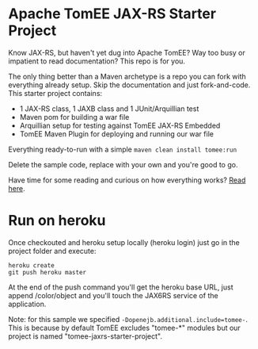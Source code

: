 # Apache TomEE JAX-RS Starter Project

Know JAX-RS, but haven't yet dug into Apache TomEE?  Way too busy or impatient to read documentation?  This repo is for you.

The only thing better than a Maven archetype is a repo you can fork with everything already setup.  Skip the documentation and just fork-and-code.  This starter project contains:

 - 1 JAX-RS class, 1 JAXB class and 1 JUnit/Arquillian test
 - Maven pom for building a war file
 - Arquillian setup for testing against TomEE JAX-RS Embedded
 - TomEE Maven Plugin for deploying and running our war file

Everything ready-to-run with a simple `maven clean install tomee:run`

Delete the sample code, replace with your own and you're good to go.

Have time for some reading and curious on how everything works?  [Read here](http://www.tomitribe.com/blog/2014/06/apache-tomee-jax-rs-and-arquillian-starter-project/).

# Run on heroku

Once checkouted and heroku setup locally (heroku login) just go in the project folder and execute:

    heroku create
    git push heroku master

At the end of the push command you'll get the heroku base URL, just append /color/object and you'll
touch the JAX6RS service of the application.

Note: for this sample we specified `-Dopenejb.additional.include=tomee-`. This is because by default
TomEE excludes "tomee-*" modules but our project is named "tomee-jaxrs-starter-project".

